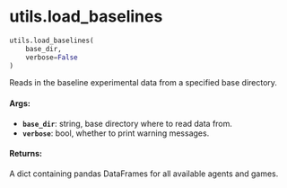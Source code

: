 <div itemscope itemtype="http://developers.google.com/ReferenceObject">
<meta itemprop="name" content="utils.load_baselines" />
<meta itemprop="path" content="Stable" />
</div>

# utils.load_baselines

```python
utils.load_baselines(
    base_dir,
    verbose=False
)
```

Reads in the baseline experimental data from a specified base directory.

#### Args:

*   <b>`base_dir`</b>: string, base directory where to read data from.
*   <b>`verbose`</b>: bool, whether to print warning messages.

#### Returns:

A dict containing pandas DataFrames for all available agents and games.
